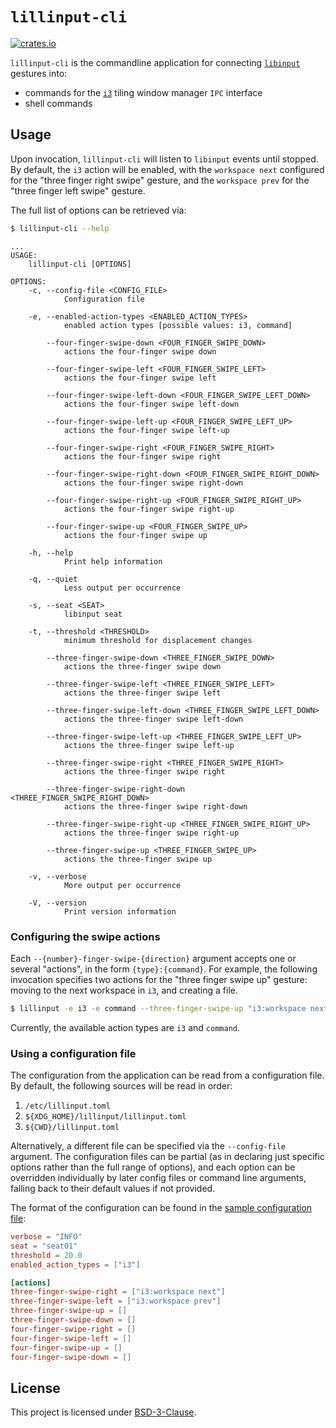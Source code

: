 # `lillinput-cli`

[![crates.io]](https://crates.io/crates/lillinput-cli)

`lillinput-cli` is the commandline application for connecting [`libinput`]
gestures into:
* commands for the [`i3`] tiling window manager `IPC` interface
* shell commands

## Usage

Upon invocation, `lillinput-cli` will listen to `libinput` events until
stopped. By default, the `i3` action will be enabled, with the `workspace next`
configured for the "three finger right swipe" gesture, and the `workspace prev`
for the "three finger left swipe" gesture.

The full list of options can be retrieved via:

```bash
$ lillinput-cli --help
```

```
...
USAGE:
    lillinput-cli [OPTIONS]

OPTIONS:
    -c, --config-file <CONFIG_FILE>
            Configuration file

    -e, --enabled-action-types <ENABLED_ACTION_TYPES>
            enabled action types [possible values: i3, command]

        --four-finger-swipe-down <FOUR_FINGER_SWIPE_DOWN>
            actions the four-finger swipe down

        --four-finger-swipe-left <FOUR_FINGER_SWIPE_LEFT>
            actions the four-finger swipe left

        --four-finger-swipe-left-down <FOUR_FINGER_SWIPE_LEFT_DOWN>
            actions the four-finger swipe left-down

        --four-finger-swipe-left-up <FOUR_FINGER_SWIPE_LEFT_UP>
            actions the four-finger swipe left-up

        --four-finger-swipe-right <FOUR_FINGER_SWIPE_RIGHT>
            actions the four-finger swipe right

        --four-finger-swipe-right-down <FOUR_FINGER_SWIPE_RIGHT_DOWN>
            actions the four-finger swipe right-down

        --four-finger-swipe-right-up <FOUR_FINGER_SWIPE_RIGHT_UP>
            actions the four-finger swipe right-up

        --four-finger-swipe-up <FOUR_FINGER_SWIPE_UP>
            actions the four-finger swipe up

    -h, --help
            Print help information

    -q, --quiet
            Less output per occurrence

    -s, --seat <SEAT>
            libinput seat

    -t, --threshold <THRESHOLD>
            minimum threshold for displacement changes

        --three-finger-swipe-down <THREE_FINGER_SWIPE_DOWN>
            actions the three-finger swipe down

        --three-finger-swipe-left <THREE_FINGER_SWIPE_LEFT>
            actions the three-finger swipe left

        --three-finger-swipe-left-down <THREE_FINGER_SWIPE_LEFT_DOWN>
            actions the three-finger swipe left-down

        --three-finger-swipe-left-up <THREE_FINGER_SWIPE_LEFT_UP>
            actions the three-finger swipe left-up

        --three-finger-swipe-right <THREE_FINGER_SWIPE_RIGHT>
            actions the three-finger swipe right

        --three-finger-swipe-right-down <THREE_FINGER_SWIPE_RIGHT_DOWN>
            actions the three-finger swipe right-down

        --three-finger-swipe-right-up <THREE_FINGER_SWIPE_RIGHT_UP>
            actions the three-finger swipe right-up

        --three-finger-swipe-up <THREE_FINGER_SWIPE_UP>
            actions the three-finger swipe up

    -v, --verbose
            More output per occurrence

    -V, --version
            Print version information
```

### Configuring the swipe actions

Each `--{number}-finger-swipe-{direction}` argument accepts one or several
"actions", in the form `{type}:{command}`. For example, the following
invocation specifies two actions for the "three finger swipe up" gesture:
moving to the next workspace in `i3`, and creating a file.

```bash
$ lillinput -e i3 -e command --three-finger-swipe-up "i3:workspace next" --three-finger-swipe-up "command:touch /tmp/myfile"
```

Currently, the available action types are `i3` and `command`.

### Using a configuration file

The configuration from the application can be read from a configuration file.
By default, the following sources will be read in order:

1. `/etc/lillinput.toml`
2. `${XDG_HOME}/lillinput/lillinput.toml`
3. `${CWD}/lillinput.toml`

Alternatively, a different file can be specified via the `--config-file`
argument. The configuration files can be partial (as in declaring just specific
options rather than the full range of options), and each option can be
overridden individually by later config files or command line arguments,
falling back to their default values if not provided.

The format of the configuration can be found in the [sample configuration file]:

```toml
verbose = "INFO"
seat = "seat01"
threshold = 20.0
enabled_action_types = ["i3"]

[actions]
three-finger-swipe-right = ["i3:workspace next"]
three-finger-swipe-left = ["i3:workspace prev"]
three-finger-swipe-up = []
three-finger-swipe-down = []
four-finger-swipe-right = []
four-finger-swipe-left = []
four-finger-swipe-up = []
four-finger-swipe-down = []
```

## License

This project is licensed under [BSD-3-Clause].

[BSD-3-Clause]: ../../LICENSE
[`i3`]: https://i3wm.org/
[`libinput`]: https://www.freedesktop.org/wiki/Software/libinput/
[sample configuration file]: ../../lillinput.toml.sample

[`i3ipc`]: https://github.com/tmerr/i3ipc-rs
[`input`]: https://github.com/Smithay/input.rs

[crates.io]: https://img.shields.io/crates/v/lillinput-cli
